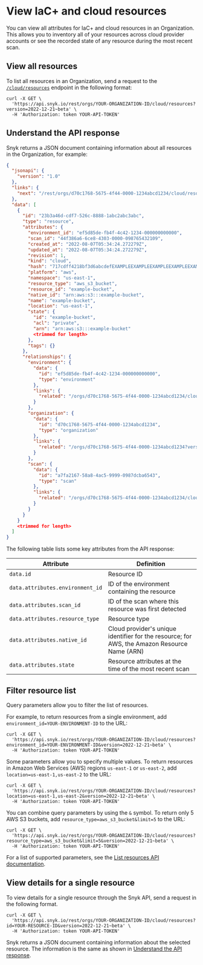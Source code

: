 # View IaC+ and cloud resources

You can view all attributes for IaC+ and cloud resources in an Organization. This allows you to inventory all of your resources across cloud provider accounts or see the recorded state of any resource during the most recent scan.

## View all resources

To list all resources in an Organization, send a request to the [`/cloud/resources`](https://apidocs.snyk.io/#get-/orgs/-org\_id-/cloud/resources) endpoint in the following format:

```
curl -X GET \
  'https://api.snyk.io/rest/orgs/YOUR-ORGANIZATION-ID/cloud/resources?version=2022-12-21~beta' \
  -H 'Authorization: token YOUR-API-TOKEN'
```

## Understand the API response

Snyk returns a JSON document containing information about all resources in the Organization, for example:

```json
{
  "jsonapi": {
    "version": "1.0"
  },
  "links": {
    "next": "/rest/orgs/d70c1768-5675-4f44-0000-1234abcd1234/cloud/resources?starting_after=eyJpZCI6IjY5ODA5MjNhLWU0ZTAtNDg3Mi04ZDAwLWRjZDEXAMPLEEXAMPLE&version=2022-04-13~experimental"
  },
  "data": [
    {
      "id": "23b3a46d-cdf7-526c-8888-1abc2abc3abc",
      "type": "resource",
      "attributes": {
        "environment_id": "ef5d85de-fb4f-4c42-1234-000000000000",
        "scan_id": "44f386a6-6ce8-4303-0000-098765432109",
        "created_at": "2022-08-07T05:34:24.272279Z",
        "updated_at": "2022-08-07T05:34:24.272279Z",
        "revision": 1,
        "kind": "cloud",
        "hash": "717cdff4218bf3d6abcdefEXAMPLEEXAMPLEEXAMPLEEXAMPLEEXAMPLEEXAMPLE",
        "platform": "aws",
        "namespace": "us-east-1",
        "resource_type": "aws_s3_bucket",
        "resource_id": "example-bucket",
        "native_id": "arn:aws:s3:::example-bucket",
        "name": "example-bucket",
        "location": "us-east-1",
        "state": {
          "id": "example-bucket",
          "acl": "private",
          "arn": "arn:aws:s3:::example-bucket"
          <trimmed for length>
        },
        "tags": {}
      },
      "relationships": {
        "environment": {
          "data": {
            "id": "ef5d85de-fb4f-4c42-1234-000000000000",
            "type": "environment"
          },
          "links": {
            "related": "/orgs/d70c1768-5675-4f44-0000-1234abcd1234/cloud/environments?id=ef5d85de-fb4f-4c42-1234-000000000000&version=2022-12-21~beta"
          }
        },
        "organization": {
          "data": {
            "id": "d70c1768-5675-4f44-0000-1234abcd1234",
            "type": "organization"
          },
          "links": {
            "related": "/orgs/d70c1768-5675-4f44-0000-1234abcd1234?version=2022-12-21~beta"
          }
        },
        "scan": {
          "data": {
            "id": "a7fa2167-58a8-4ac5-9999-0987dcba6543",
            "type": "scan"
          },
          "links": {
            "related": "/orgs/d70c1768-5675-4f44-0000-1234abcd1234/cloud/scans?id=a7fa2167-58a8-4ac5-9999-0987dcba6543&version=2022-12-21~beta"
          }
        }
      }
    }
    <trimmed for length>
  ]
}
```

The following table lists some key attributes from the API response:

| Attribute                        | Definition                                                                                   |
| -------------------------------- | -------------------------------------------------------------------------------------------- |
| `data.id`                        | Resource ID                                                                                  |
| `data.attributes.environment_id` | ID of the environment containing the resource                                                |
| `data.attributes.scan_id`        | ID of the scan where this resource was first detected                                        |
| `data.attributes.resource_type`  | Resource type                                                                                |
| `data.attributes.native_id`      | Cloud provider's unique identifier for the resource; for AWS, the Amazon Resource Name (ARN) |
| `data.attributes.state`          | Resource attributes at the time of the most recent scan                                      |

## Filter resource list

Query parameters allow you to filter the list of resources.

For example, to return resources from a single environment, add `environment_id=YOUR-ENVIRONMENT-ID` to the URL:

```
curl -X GET \
  'https://api.snyk.io/rest/orgs/YOUR-ORGANIZATION-ID/cloud/resources?environment_id=YOUR-ENVIRONMENT-ID&version=2022-12-21~beta' \
  -H 'Authorization: token YOUR-API-TOKEN'
```

Some parameters allow you to specify multiple values. To return resources in Amazon Web Services (AWS) regions `us-east-1` or `us-east-2`, add `location=us-east-1,us-east-2` to the URL:

```
curl -X GET \
  'https://api.snyk.io/rest/orgs/YOUR-ORGANIZATION-ID/cloud/resources?location=us-east-1,us-east-2&version=2022-12-21~beta' \
  -H 'Authorization: token YOUR-API-TOKEN'
```

You can combine query parameters by using the `&` symbol. To return only 5 AWS S3 buckets, add `resource_type=aws_s3_bucket&limit=5` to the URL:

```
curl -X GET \
  'https://api.snyk.io/rest/orgs/YOUR-ORGANIZATION-ID/cloud/resources?resource_type=aws_s3_bucket&limit=5&version=2022-12-21~beta' \
  -H 'Authorization: token YOUR-API-TOKEN'
```

For a list of supported parameters, see the [List resources API documentation](https://apidocs.snyk.io/#get-/orgs/-org\_id-/cloud/resources).

## View details for a single resource

To view details for a single resource through the Snyk API, send a request in the following format.&#x20;

```
curl -X GET \
  'https://api.snyk.io/rest/orgs/YOUR-ORGANIZATION-ID/cloud/resources?id=YOUR-RESOURCE-ID&version=2022-12-21~beta' \
  -H 'Authorization: token YOUR-API-TOKEN'
```

Snyk returns a JSON document containing information about the selected resource. The information is the same as shown in [Understand the API response](view-iac+-and-cloud-resources.md#understand-the-api-response).
